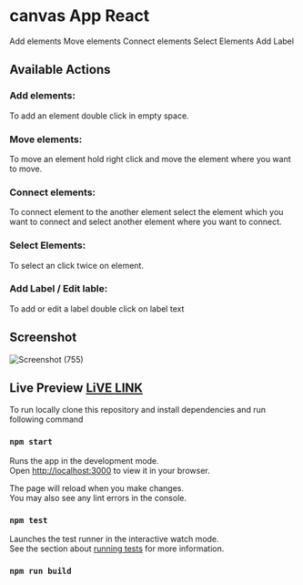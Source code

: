 # canvas App React

Add elements
Move elements
Connect elements
Select Elements
Add Label

## Available Actions

### Add elements:

To add an element double click in empty space.

### Move elements:

To move an element hold right click and move the element where you want to move.

### Connect elements:

To connect element to the another element select the element which you want to connect and select another element where you want to connect.

### Select Elements:

To select an click twice on element.

### Add Label / Edit lable:

To add or edit a label double click on label text



## Screenshot

![Screenshot (755)](https://user-images.githubusercontent.com/99667776/206420963-1810da91-1e70-4929-8d37-dfb85ca9b0a8.png)



## Live Preview <a href = "https://heroic-hotteok-310628.netlify.app/">LiVE LINK </a>

To run locally clone this repository and install dependencies
and run following command

### `npm start`

Runs the app in the development mode.\
Open [http://localhost:3000](http://localhost:3000) to view it in your browser.

The page will reload when you make changes.\
You may also see any lint errors in the console.

### `npm test`

Launches the test runner in the interactive watch mode.\
See the section about [running tests](https://facebook.github.io/create-react-app/docs/running-tests) for more information.

### `npm run build`




